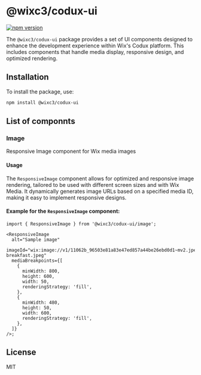 # @wixc3/codux-ui

[![npm version](https://img.shields.io/npm/v/@wixc3/codux-ui.svg)](https://www.npmjs.com/package/@wixc3/codux-ui)

The `@wixc3/codux-ui` package provides a set of UI components designed to enhance the development experience within Wix's Codux platform. This includes components that handle media display, responsive design, and optimized rendering.

## Installation

To install the package, use:

```bash
npm install @wixc3/codux-ui
```

## List of componnts

### Image

Responsive Image component for Wix media images

#### Usage

The `ResponsiveImage` component allows for optimized and responsive image rendering, tailored to be used with different screen sizes and with Wix Media. It dynamically generates image URLs based on a specified media ID, making it easy to implement responsive designs.

#### Example for the `ResponsiveImage` component:

```tsx
import { ResponsiveImage } from '@wixc3/codux-ui/image';

<ResponsiveImage
  alt="Sample image"
  imageId="wix:image://v1/11062b_96503e81a83e47ed857a44be26ebd0d1~mv2.jpeg/Rustic breakfast.jpeg"
  mediaBreakpoints={[
    {
      minWidth: 800,
      height: 600,
      width: 50,
      renderingStrategy: 'fill',
    },
    {
      minWidth: 480,
      height: 50,
      width: 600,
      renderingStrategy: 'fill',
    },
  ]}
/>;
```

## License

MIT
